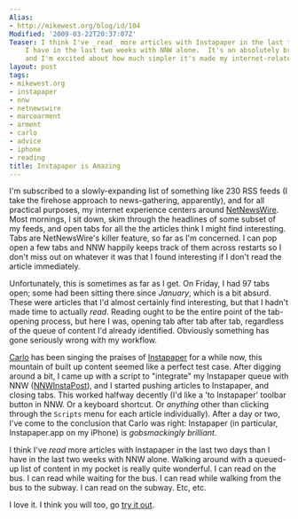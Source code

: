 ```yaml
---
Alias:
- http://mikewest.org/blog/id/104
Modified: '2009-03-22T20:37:07Z'
Teaser: I think I've _read_ more articles with Instapaper in the last two days than
    I have in the last two weeks with NNW alone.  It's an absolutely brilliant tool,
    and I'm excited about how much simpler it's made my internet-related reading life.
layout: post
tags:
- mikewest.org
- instapaper
- nnw
- netnewswire
- marcoarment
- arment
- carlo
- advice
- iphone
- reading
title: Instapaper is Amazing
---
```

I'm subscribed to a slowly-expanding list of something like 230 RSS feeds (I
take the firehose approach to news-gathering, apparently), and for all
practical purposes, my internet experience centers around [NetNewsWire][].
Most mornings, I sit down, skim through the headlines of some subset of my feeds,
and open tabs for all the the articles think I might find interesting.  Tabs
are NetNewsWire's killer feature, so far as I'm concerned.  I can pop open a
few tabs and NNW happily keeps track of them across restarts so I don't miss
out on whatever it was that I found interesting if I don't read the article
immediately.

Unfortunately, this is sometimes as far as I get.  On Friday, I had 97 tabs
open; some had been sitting there since _January_, which is a bit absurd.
These were articles that I'd almost certainly find interesting, but that I
hadn't made time to actually _read_.  Reading ought to be the entire point of
the tab-opening process, but here I was, opening tab after tab after tab,
regardless of the queue of content I'd already identified.  Obviously
something has gone seriously wrong with my workflow.

[Carlo][] has been singing the praises of [Instapaper][] for a while now, this
mountain of built up content seemed like a perfect test case.  After digging
around a bit, I came up with a script to "integrate" my Instapaper queue with
NNW ([NNWInstaPost][]), and I started pushing articles to Instapaper, and
closing tabs.  This worked halfway decently (I'd like a 'to Instapaper'
toolbar button in NNW.  Or a keyboard shortcut.  Or _anything_ other than
clicking through the `Scripts` menu for each article individually).  After a
day or two, I've come to the conclusion that Carlo was right: Instapaper (in
particular, Instapaper.app on my iPhone) is _gobsmackingly brilliant_.

I think I've _read_ more articles with Instapaper in the last two days than I
have in the last two weeks with NNW alone.  Walking around with a queued-up
list of content in my pocket is really quite wonderful.  I can read on the
bus.  I can read while waiting for the bus.  I can read while walking from
the bus to the subway.  I can read on the subway.  Etc, etc.

I love it.  I think you will too, go [try it out][Instapaper].

[NetNewsWire]:  http://www.newsgator.com/INDIVIDUALS/NETNEWSWIRE/
[Carlo]:        http://carlo.zottmann.org/
[Instapaper]:   http://instapaper.com/
[NNWInstaPost]: http://protagonist.co.uk/nnwInstaPost/